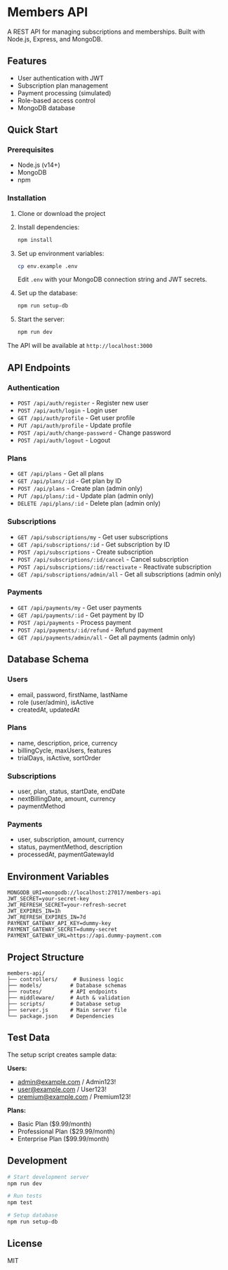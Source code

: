 # Members API

A REST API for managing subscriptions and memberships. Built with Node.js, Express, and MongoDB.

## Features

- User authentication with JWT
- Subscription plan management
- Payment processing (simulated)
- Role-based access control
- MongoDB database

## Quick Start

### Prerequisites

- Node.js (v14+)
- MongoDB
- npm

### Installation

1. Clone or download the project
2. Install dependencies:

   ```bash
   npm install
   ```

3. Set up environment variables:

   ```bash
   cp env.example .env
   ```

   Edit `.env` with your MongoDB connection string and JWT secrets.

4. Set up the database:

   ```bash
   npm run setup-db
   ```

5. Start the server:
   ```bash
   npm run dev
   ```

The API will be available at `http://localhost:3000`

## API Endpoints

### Authentication

- `POST /api/auth/register` - Register new user
- `POST /api/auth/login` - Login user
- `GET /api/auth/profile` - Get user profile
- `PUT /api/auth/profile` - Update profile
- `POST /api/auth/change-password` - Change password
- `POST /api/auth/logout` - Logout

### Plans

- `GET /api/plans` - Get all plans
- `GET /api/plans/:id` - Get plan by ID
- `POST /api/plans` - Create plan (admin only)
- `PUT /api/plans/:id` - Update plan (admin only)
- `DELETE /api/plans/:id` - Delete plan (admin only)

### Subscriptions

- `GET /api/subscriptions/my` - Get user subscriptions
- `GET /api/subscriptions/:id` - Get subscription by ID
- `POST /api/subscriptions` - Create subscription
- `POST /api/subscriptions/:id/cancel` - Cancel subscription
- `POST /api/subscriptions/:id/reactivate` - Reactivate subscription
- `GET /api/subscriptions/admin/all` - Get all subscriptions (admin only)

### Payments

- `GET /api/payments/my` - Get user payments
- `GET /api/payments/:id` - Get payment by ID
- `POST /api/payments` - Process payment
- `POST /api/payments/:id/refund` - Refund payment
- `GET /api/payments/admin/all` - Get all payments (admin only)

## Database Schema

### Users

- email, password, firstName, lastName
- role (user/admin), isActive
- createdAt, updatedAt

### Plans

- name, description, price, currency
- billingCycle, maxUsers, features
- trialDays, isActive, sortOrder

### Subscriptions

- user, plan, status, startDate, endDate
- nextBillingDate, amount, currency
- paymentMethod

### Payments

- user, subscription, amount, currency
- status, paymentMethod, description
- processedAt, paymentGatewayId

## Environment Variables

```env
MONGODB_URI=mongodb://localhost:27017/members-api
JWT_SECRET=your-secret-key
JWT_REFRESH_SECRET=your-refresh-secret
JWT_EXPIRES_IN=1h
JWT_REFRESH_EXPIRES_IN=7d
PAYMENT_GATEWAY_API_KEY=dummy-key
PAYMENT_GATEWAY_SECRET=dummy-secret
PAYMENT_GATEWAY_URL=https://api.dummy-payment.com
```

## Project Structure

```
members-api/
├── controllers/     # Business logic
├── models/         # Database schemas
├── routes/         # API endpoints
├── middleware/     # Auth & validation
├── scripts/        # Database setup
├── server.js       # Main server file
└── package.json    # Dependencies
```

## Test Data

The setup script creates sample data:

**Users:**

- admin@example.com / Admin123!
- user@example.com / User123!
- premium@example.com / Premium123!

**Plans:**

- Basic Plan ($9.99/month)
- Professional Plan ($29.99/month)
- Enterprise Plan ($99.99/month)

## Development

```bash
# Start development server
npm run dev

# Run tests
npm test

# Setup database
npm run setup-db
```

## License

MIT
